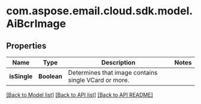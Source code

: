 
# com.aspose.email.cloud.sdk.model.AiBcrImage
## Properties
Name | Type | Description | Notes
------------ | ------------- | ------------- | -------------
**isSingle** | **Boolean** | Determines that image contains single VCard or more.              | 




[[Back to Model list]](README.md#documentation-for-models) [[Back to API list]](README.md#documentation-for-api-endpoints) [[Back to API README]](README.md)

